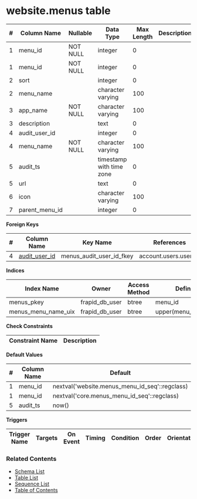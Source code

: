 # website.menus table



| # | Column Name | Nullable | Data Type | Max Length | Description |
| --- | --- | --- | --- | --- | --- |
| 1 | menu_id | NOT NULL | integer | 0 |  |
| 1 | menu_id | NOT NULL | integer | 0 |  |
| 2 | sort |  | integer | 0 |  |
| 2 | menu_name |  | character varying | 100 |  |
| 3 | app_name | NOT NULL | character varying | 100 |  |
| 3 | description |  | text | 0 |  |
| 4 | audit_user_id |  | integer | 0 |  |
| 4 | menu_name | NOT NULL | character varying | 100 |  |
| 5 | audit_ts |  | timestamp with time zone | 0 |  |
| 5 | url |  | text | 0 |  |
| 6 | icon |  | character varying | 100 |  |
| 7 | parent_menu_id |  | integer | 0 |  |



**Foreign Keys**

| # | Column Name | Key Name | References |
| --- | --- | --- | --- |
| 4 | [audit_user_id](../account/users.md) | menus_audit_user_id_fkey | account.users.user_id |



**Indices**

| Index Name | Owner | Access Method | Definition | Description |
| --- | --- | --- | --- | --- |
| menus_pkey | frapid_db_user | btree | menu_id |  |
| menus_menu_name_uix | frapid_db_user | btree | upper(menu_name::text) |  |



**Check Constraints**

| Constraint Name | Description |
| --- | --- |



**Default Values**

| # | Column Name | Default |
| --- | --- | --- |
| 1 | menu_id | nextval('website.menus_menu_id_seq'::regclass) |
| 1 | menu_id | nextval('core.menus_menu_id_seq'::regclass) |
| 5 | audit_ts | now() |


**Triggers**

| Trigger Name | Targets | On Event | Timing | Condition | Order | Orientation | Description |
| --- | --- | --- | --- | --- | --- | --- | --- |


### Related Contents
* [Schema List](../../schemas.md)
* [Table List](../../tables.md)
* [Sequence List](../../sequences.md)
* [Table of Contents](../../README.md)
